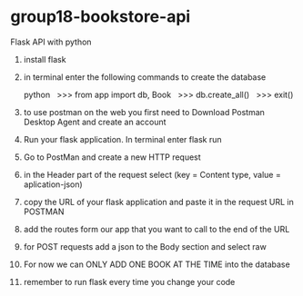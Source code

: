 # group18-bookstore-api

Flask API with python

1. install flask

2. in terminal enter the following commands to create the database

   python
     >>> from app import db, Book
     >>> db.create_all()
     >>> exit()

3. to use postman on the web you first need to Download Postman Desktop Agent and create an account

4. Run your flask application. In terminal enter flask run

5. Go to PostMan and create a new HTTP request

6. in the Header part of the request select (key = Content type, value = aplication-json)

7. copy the URL of your flask application and paste it in the request URL in POSTMAN

8. add the routes form our app that you want to call to the end of the URL

9. for POST requests add a json to the Body section and select raw

10. For now we can ONLY ADD ONE BOOK AT THE TIME into the database

11. remember to run flask every time you change your code
